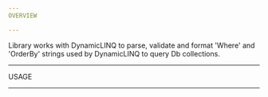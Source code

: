 ```yaml
---
OVERVIEW

---
```


Library works with DynamicLINQ to parse, validate and format 'Where' and 'OrderBy' strings used by DynamicLINQ to query Db collections.

---
USAGE

---


